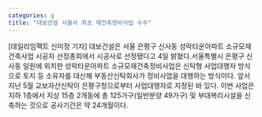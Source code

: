 ```yaml
---
categories: g
title: "대보건설 서울서 최초 재건축정비사업 수주"
---
```

[데일리임팩트 신미정 기자] 대보건설은 서울 은평구 신사동 성락타운아파트 소규모재건축사업 시공자 선정총회에서 시공사로 선정됐다고 4일 밝혔다.서울특별시 은평구 신사동 일원에 위치한 성락타운아파트 소규모재건축정비사업은 신탁형 사업대행자 방식으로 토지 등 소유자를 대신해 부동산신탁회사가 정비사업을 대행하는 방식이다. 앞서 지난 5월 교보자산신탁이 은평구청으로부터 사업대행자로 지정된 바 있다. 이번 사업은 지하 1층에서 지상 15층 2개동에 총 125가구(일반분양 49가구) 및 부대복리시설을 신축하는 것으로 공사기간은 약 24개월이다.